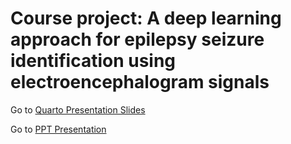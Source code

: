 # Course project: A deep learning approach for epilepsy seizure identification using electroencephalogram signals

Go to [Quarto Presentation Slides](https://sjacobozavaleta.github.io/SeizureDetection_PIIB2022/PIIB_presentation.html)  

Go to [PPT Presentation](https://1drv.ms/p/s!AgjqTB0El2zQnidOy7EOUGzsE_th?e=hdz542)